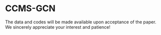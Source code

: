 # CCMS-GCN

The data and codes will be made available upon acceptance of the paper. We sincerely appreciate your interest and patience!
